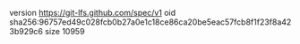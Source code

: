 version https://git-lfs.github.com/spec/v1
oid sha256:96757ed49c028fcb0b27a0e1c18ce86ca20be5eac57fcb8f1f23f8a423b929c6
size 10959

